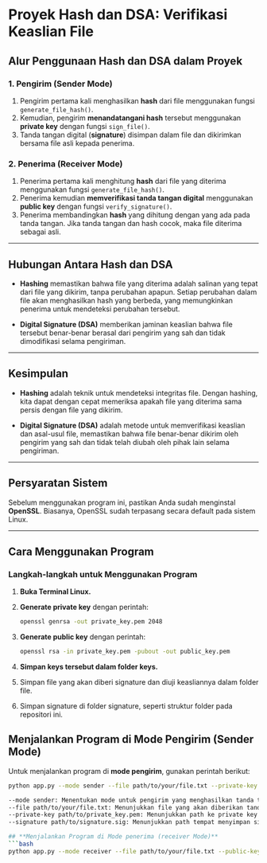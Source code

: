 # Proyek Hash dan DSA: Verifikasi Keaslian File

## **Alur Penggunaan Hash dan DSA dalam Proyek**

### **1. Pengirim (Sender Mode)**

1. Pengirim pertama kali menghasilkan **hash** dari file menggunakan fungsi `generate_file_hash()`.
2. Kemudian, pengirim **menandatangani hash** tersebut menggunakan **private key** dengan fungsi `sign_file()`.
3. Tanda tangan digital (**signature**) disimpan dalam file dan dikirimkan bersama file asli kepada penerima.

### **2. Penerima (Receiver Mode)**

1. Penerima pertama kali menghitung **hash** dari file yang diterima menggunakan fungsi `generate_file_hash()`.
2. Penerima kemudian **memverifikasi tanda tangan digital** menggunakan **public key** dengan fungsi `verify_signature()`.
3. Penerima membandingkan **hash** yang dihitung dengan yang ada pada tanda tangan. Jika tanda tangan dan hash cocok, maka file diterima sebagai asli.

---

## **Hubungan Antara Hash dan DSA**

- **Hashing** memastikan bahwa file yang diterima adalah salinan yang tepat dari file yang dikirim, tanpa perubahan apapun. Setiap perubahan dalam file akan menghasilkan hash yang berbeda, yang memungkinkan penerima untuk mendeteksi perubahan tersebut.
  
- **Digital Signature (DSA)** memberikan jaminan keaslian bahwa file tersebut benar-benar berasal dari pengirim yang sah dan tidak dimodifikasi selama pengiriman.

---

## **Kesimpulan**

- **Hashing** adalah teknik untuk mendeteksi integritas file. Dengan hashing, kita dapat dengan cepat memeriksa apakah file yang diterima sama persis dengan file yang dikirim.
  
- **Digital Signature (DSA)** adalah metode untuk memverifikasi keaslian dan asal-usul file, memastikan bahwa file benar-benar dikirim oleh pengirim yang sah dan tidak telah diubah oleh pihak lain selama pengiriman.

---

## **Persyaratan Sistem**

Sebelum menggunakan program ini, pastikan Anda sudah menginstal **OpenSSL**. Biasanya, OpenSSL sudah terpasang secara default pada sistem Linux.

---

## **Cara Menggunakan Program**

### **Langkah-langkah untuk Menggunakan Program**

1. **Buka Terminal Linux.**

2. **Generate private key** dengan perintah:

   ```bash
   openssl genrsa -out private_key.pem 2048

3. **Generate public key** dengan perintah:
   ```bash
   openssl rsa -in private_key.pem -pubout -out public_key.pem
4. **Simpan keys tersebut dalam folder keys.**
5. Simpan file yang akan diberi signature dan diuji keasliannya dalam folder file.
6. Simpan signature di folder signature, seperti struktur folder pada repositori ini.

## **Menjalankan Program di Mode Pengirim (Sender Mode)**

Untuk menjalankan program di **mode pengirim**, gunakan perintah berikut:

```bash
python app.py --mode sender --file path/to/your/file.txt --private-key path/to/private_key.pem --signature path/to/signature.sig

--mode sender: Menentukan mode untuk pengirim yang menghasilkan tanda tangan.
--file path/to/your/file.txt: Menunjukkan file yang akan diberikan tanda tangan.
--private-key path/to/private_key.pem: Menunjukkan path ke private key yang digunakan untuk menandatangani.
--signature path/to/signature.sig: Menunjukkan path tempat menyimpan signature yang dihasilkan.

## **Menjalankan Program di Mode penerima (receiver Mode)**
```bash
python app.py --mode receiver --file path/to/your/file.txt --public-key path/to/public_key.pem --signature path/to/signature.sig



